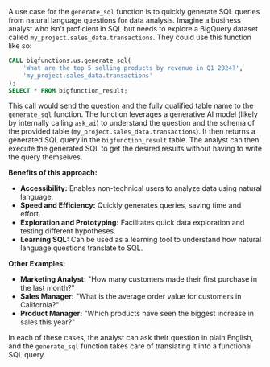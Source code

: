 A use case for the `generate_sql` function is to quickly generate SQL queries from natural language questions for data analysis.  Imagine a business analyst who isn't proficient in SQL but needs to explore a BigQuery dataset called `my_project.sales_data.transactions`. They could use this function like so:

```sql
CALL bigfunctions.us.generate_sql(
    'What are the top 5 selling products by revenue in Q1 2024?',
    'my_project.sales_data.transactions'
);
SELECT * FROM bigfunction_result;
```

This call would send the question and the fully qualified table name to the `generate_sql` function. The function leverages a generative AI model (likely by internally calling `ask_ai`) to understand the question and the schema of the provided table (`my_project.sales_data.transactions`).  It then returns a generated SQL query in the `bigfunction_result` table. The analyst can then execute the generated SQL to get the desired results without having to write the query themselves.


**Benefits of this approach:**

* **Accessibility:** Enables non-technical users to analyze data using natural language.
* **Speed and Efficiency:**  Quickly generates queries, saving time and effort.
* **Exploration and Prototyping:**  Facilitates quick data exploration and testing different hypotheses.
* **Learning SQL:**  Can be used as a learning tool to understand how natural language questions translate to SQL.

**Other Examples:**

* **Marketing Analyst:** "How many customers made their first purchase in the last month?"
* **Sales Manager:** "What is the average order value for customers in California?"
* **Product Manager:** "Which products have seen the biggest increase in sales this year?"

In each of these cases, the analyst can ask their question in plain English, and the `generate_sql` function takes care of translating it into a functional SQL query.
